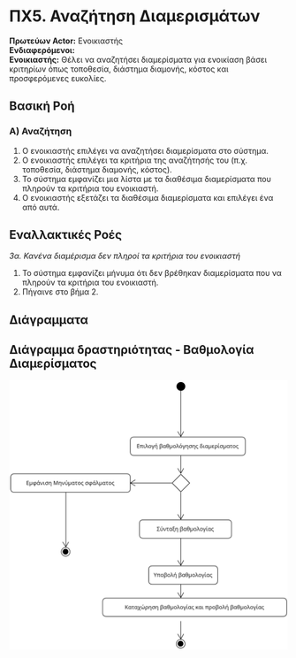 # ΠΧ5. Αναζήτηση Διαμερισμάτων

**Πρωτεύων Actor:** Ενοικιαστής<br>
**Ενδιαφερόμενοι:**<br>
**Ενοικιαστής:** Θέλει να αναζητήσει διαμερίσματα για ενοικίαση βάσει κριτηρίων όπως τοποθεσία, διάστημα διαμονής, κόστος και προσφερόμενες ευκολίες.

## Βασική Ροή

### Α) Αναζήτηση
1. Ο ενοικιαστής επιλέγει να αναζητήσει διαμερίσματα στο σύστημα.
2. Ο ενοικιαστής επιλέγει τα κριτήρια της αναζήτησής του (π.χ. τοποθεσία, διάστημα διαμονής, κόστος).
3. Το σύστημα εμφανίζει μια λίστα με τα διαθέσιμα διαμερίσματα που πληρούν τα κριτήρια του ενοικιαστή.
4. Ο ενοικιαστής εξετάζει τα διαθέσιμα διαμερίσματα και επιλέγει ένα από αυτά.

## Εναλλακτικές Ροές
*3α. Κανένα διαμέρισμα δεν πληροί τα κριτήρια του ενοικιαστή*

1. Το σύστημα εμφανίζει μήνυμα ότι δεν βρέθηκαν διαμερίσματα που να πληρούν τα κριτήρια του ενοικιαστή.
2. Πήγαινε στο βήμα 2.


## Διάγραμματα

## Διάγραμμα δραστηριότητας - Βαθμολογία Διαμερίσματος

![Διάγραμμα δραστηριότητας - Βαθμολογία Διαμερίσματος](/docs/markdown/uml/requirements/uc4-act-tenant-room-rating.png)